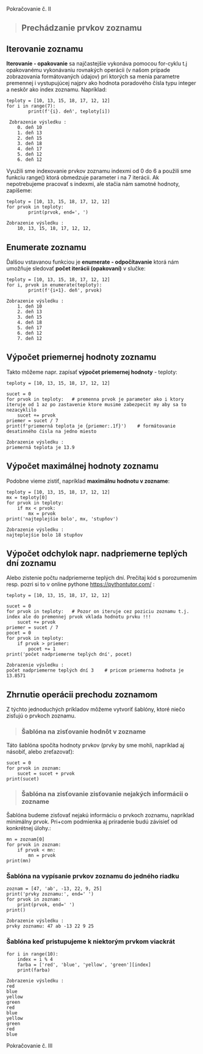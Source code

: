 Pokračovanie č. II

> ## Prechádzanie prvkov zoznamu

## Iterovanie zoznamu
**Iterovanie - opakovanie** sa najčastejšie vykonáva pomocou for-cyklu t.j opakovanému vykonávaniu rovnakých operácii (v našom prípade zobrazovania formátovaných údajov) pri ktorých sa menia parametre premennej i vystupujúcej najprv ako hodnota poradového čísla typu integer a neskôr ako index zoznamu. Napríklad:
~~~
teploty = [10, 13, 15, 18, 17, 12, 12]
for i in range(7):
        print(f'{i}. deň', teploty[i])

 Zobrazenie výsledku :      
    0. deň 10
    1. deň 13
    2. deň 15
    3. deň 18
    4. deň 17
    5. deň 12
    6. deň 12
~~~

Využili sme indexovanie prvkov zoznamu indexmi od 0 do 6 a použili sme funkciu range() ktorá obmedzuje parameter i na 7 iterácii. Ak nepotrebujeme pracovať s indexmi, ale stačia nám samotné hodnoty, zapíšeme:
~~~
teploty = [10, 13, 15, 18, 17, 12, 12]
for prvok in teploty:
        print(prvok, end=', ')

Zobrazenie výsledku : 
    10, 13, 15, 18, 17, 12, 12,
~~~
## Enumerate zoznamu
Ďalšou vstavanou funkciou je **enumerate - odpočítavanie** ktorá nám umožňuje sledovať **počet iterácii (opakovaní)** v slučke:
~~~
teploty = [10, 13, 15, 18, 17, 12, 12]
for i, prvok in enumerate(teploty):
        print(f'{i+1}. deň', prvok)

Zobrazenie výsledku :
    1. deň 10
    2. deň 13
    3. deň 15
    4. deň 18
    5. deň 17
    6. deň 12
    7. deň 12
~~~

## Výpočet priemernej hodnoty zoznamu
Takto môžeme napr. zapísať **výpočet priemernej hodnoty** - teploty:
~~~
teploty = [10, 13, 15, 18, 17, 12, 12]

sucet = 0
for prvok in teploty:   # premenna prvok je parameter ako i ktory iteruje od 1 az po zastavenie ktore musime zabezpecit my aby sa to nezacyklilo
    sucet += prvok
priemer = sucet / 7
print(f'priemerná teplota je {priemer:.1f}')    # formátovanie desatinného čísla na jedno miesto

Zobrazenie výsledku :
priemerná teplota je 13.9
~~~
## Výpočet maximálnej hodnoty zoznamu
Podobne vieme zistiť, napríklad **maximálnu hodnotu v zozname**:
~~~
teploty = [10, 13, 15, 18, 17, 12, 12]
mx = teploty[0]
for prvok in teploty:
    if mx < prvok:
        mx = prvok
print('najteplejšie bolo', mx, 'stupňov')

Zobrazenie výsledku :
najteplejšie bolo 18 stupňov
~~~
## Výpočet odchylok napr. nadpriemerne teplých dní zoznamu
Alebo zistenie počtu nadpriemerne teplých dní. Prečítaj kód s porozumením resp. pozri si to v online pythone https://pythontutor.com/ :
~~~
teploty = [10, 13, 15, 18, 17, 12, 12]

sucet = 0
for prvok in teploty:   # Pozor on iteruje cez poziciu zoznamu t.j. index ale do premennej prvok vklada hodnotu prvku !!!
    sucet += prvok
priemer = sucet / 7
pocet = 0
for prvok in teploty:
    if prvok > priemer:
        pocet += 1
print('počet nadpriemerne teplých dní', pocet)

Zobrazenie výsledku :
počet nadpriemerne teplých dní 3    # pricom priemerna hodnota je 13.8571
~~~

## Zhrnutie operácii prechodu zoznamom
Z týchto jednoduchých príkladov môžeme vytvoriť šablóny, ktoré niečo zisťujú o prvkoch zoznamu.
> ### Šablóna na zisťovanie hodnôt v zozname
Táto šablóna spočíta hodnoty prvkov (prvky by sme mohli, napríklad aj násobiť, alebo zreťazovať):
~~~
sucet = 0
for prvok in zoznam:
    sucet = sucet + prvok
print(sucet)
~~~

> ### Šablóna na zisťovanie zisťovanie nejakých informácii o zozname
Šablóna budeme zisťovať nejakú informáciu o prvkoch zoznamu, napríklad minimálny prvok. Pri+com podmienka aj priradenie budú závisieť od konkrétnej úlohy.:
~~~
mn = zoznam[0]
for prvok in zoznam:
    if prvok < mn:
        mn = prvok
print(mn)
~~~
### Šablóna na vypísanie prvkov zoznamu do jedného riadku
~~~
zoznam = [47, 'ab', -13, 22, 9, 25]
print('prvky zoznamu:', end=' ')
for prvok in zoznam:
    print(prvok, end=' ')
print()

Zobrazenie výsledku :
prvky zoznamu: 47 ab -13 22 9 25
~~~

### Šablóna keď pristupujeme k niektorým prvkom viackrát
~~~
for i in range(10):
    index = i % 4
    farba = ['red', 'blue', 'yellow', 'green'][index]
    print(farba)

Zobrazenie výsledku :
red
blue
yellow
green
red
blue
yellow
green
red
blue
~~~

Pokračovanie č. III

